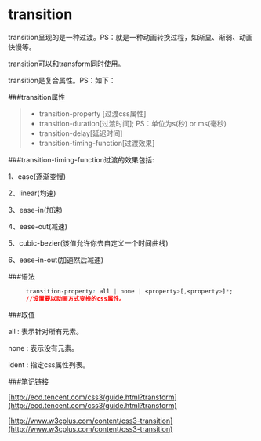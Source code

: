 transition
==========

transition呈现的是一种过渡。PS：就是一种动画转换过程，如渐显、渐弱、动画快慢等。

transition可以和transform同时使用。

transition是复合属性。PS：如下：

###transition属性
> - transition-property [过渡css属性]
> - transition-duration[过渡时间]; PS：单位为s(秒) or ms(毫秒)
> - transition-delay[延迟时间]
> - transition-timing-function[过渡效果]

###transition-timing-function过渡的效果包括:

1、ease(逐渐变慢)

2、linear(均速)

3、ease-in(加速)

4、ease-out(减速)

5、cubic-bezier(该值允许你去自定义一个时间曲线)

6、ease-in-out(加速然后减速)

###语法

```css
     transition-property: all | none | <property>[,<property>]*;
     //设置要以动画方式变换的css属性。
```

###取值

all : 表示针对所有元素。

none : 表示没有元素。

ident : 指定css属性列表。

###笔记链接

[http://ecd.tencent.com/css3/guide.html?transform](http://ecd.tencent.com/css3/guide.html?transform)

[http://www.w3cplus.com/content/css3-transition](http://www.w3cplus.com/content/css3-transition)


















